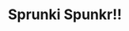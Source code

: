 ---
slug: sprunki-spunkr
title: Sprunki Spunkr!!
description: "Sprunki Spunkr!! is an exciting online game. Play for free directly in your browser!"
icon: /images/popular_mods/Sprunki Spunkr!!.png
url: https://wowtbc.net/sprunkin/sprunki-spunkr/index.html
previewImage: /images/popular_mods/Sprunki Spunkr!!.png
type: popular mods

# SEO配置
seo:
  title: "Sprunki Spunkr!! - Play Free Online Game | Fun Browser Games"
  description: "Sprunki Spunkr!! - Play this fun online game for free in your browser. No download required!"
  ogImage: "/images/popular_mods/Sprunki Spunkr!!.png"
  keywords: "sprunki-spunkr, online game, browser game, free game, popular mods game, play online"

videoUrls:
  - https://www.youtube.com/embed/example1
  - https://www.youtube.com/embed/example2

whyPlay:
  title: "Why Play Sprunki Spunkr!!?"
  items:
    - "Immersive Gameplay: Sprunki Spunkr!! offers an engaging and immersive gaming experience that will keep you entertained for hours"
    - "Challenging Levels: Test your skills with increasingly difficult challenges and obstacles"
    - "Beautiful Graphics: Enjoy stunning visuals and smooth animations that bring the game world to life"
    - "Regular Updates: New content and features are added regularly to keep the game fresh and exciting"
    - "Free to Play: Experience all the fun without spending a penny"
    - "Community Features: Connect with other players, share strategies, and compete for high scores"
    - "Cross-Platform: Play on any device with a web browser, no downloads required"

features:
  title: "Key Features of Sprunki Spunkr!!"
  image: "/images/popular_mods/Sprunki Spunkr!!.png"
  items:
    - "Intuitive Controls: Easy to learn controls make Sprunki Spunkr!! accessible for players of all skill levels"
    - "Multiple Game Modes: Enjoy various gameplay options that provide different challenges and experiences"
    - "Character Customization: Personalize your gaming experience with unique characters and items"
    - "Achievement System: Complete special tasks to earn rewards and recognition"
    - "Leaderboards: Compete with players worldwide and see who can achieve the highest scores"

characteristics:
  title: "Game Characteristics"
  image: "/images/popular_mods/Sprunki Spunkr!!.png"
  items:
    - "Genre: Popular mods game with elements of strategy and skill"
    - "Difficulty: Suitable for both casual gamers and those seeking a challenge"
    - "Play Time: Quick sessions or extended gameplay, depending on your preference"
    - "Art Style: Vibrant and engaging visuals that enhance the gaming experience"
    - "Sound Design: Immersive audio that complements the gameplay perfectly"

info: "Sprunki Spunkr!! is an exciting online game that offers players a unique and engaging gaming experience. With its intuitive controls, stunning visuals, and challenging gameplay, Sprunki Spunkr!! provides hours of entertainment for players of all ages and skill levels. Whether you're looking for a quick gaming session during a break or an extended play session, Sprunki Spunkr!! delivers an immersive experience that will keep you coming back for more. The game features multiple levels of increasing difficulty, ensuring that players are constantly challenged as they progress. With regular updates adding new content and features, Sprunki Spunkr!! remains fresh and exciting, providing endless entertainment options for its growing community of players."

howToPlayIntro: "Welcome to Sprunki Spunkr!!! This guide will walk you through the basics and help you master the game. Whether you're a beginner or looking to improve your skills, these tips and instructions will enhance your gaming experience."

howToPlaySteps:
  - title: "Getting Started"
    description: "Begin your Sprunki Spunkr!! adventure by familiarizing yourself with the controls. Use your keyboard or mouse to navigate through the game interface. The tutorial will guide you through the basic mechanics and help you understand the objectives."
  - title: "Understanding the Objectives"
    description: "In Sprunki Spunkr!!, your main goal is to progress through levels by completing specific objectives. Each level presents unique challenges that require different strategies and approaches."
  - title: "Mastering the Controls"
    description: "Practice using the controls to improve your precision and reaction time. Sprunki Spunkr!! requires quick reflexes and strategic thinking to overcome obstacles and defeat opponents."
  - title: "Utilizing Power-ups"
    description: "Collect power-ups throughout the game to enhance your abilities and overcome difficult challenges. Each power-up offers unique advantages that can be crucial for success."
  - title: "Developing Strategies"
    description: "As you progress in Sprunki Spunkr!!, develop effective strategies for different scenarios. Analyze patterns, anticipate challenges, and adapt your approach to maximize your performance."

faq:
  title: "Frequently Asked Questions about Sprunki Spunkr!!"
  items:
    - question: "Is Sprunki Spunkr!! free to play?"
      answer: "Yes, Sprunki Spunkr!! is completely free to play directly in your web browser. No downloads or purchases are required to enjoy the full game experience."
    - question: "Can I play Sprunki Spunkr!! on mobile devices?"
      answer: "Yes, Sprunki Spunkr!! is optimized for both desktop and mobile play. You can enjoy the game on any device with a web browser and internet connection."
    - question: "Are there any in-game purchases?"
      answer: "While Sprunki Spunkr!! is free to play, there may be optional in-game purchases available for cosmetic items or additional features that don't affect core gameplay."
    - question: "How often is Sprunki Spunkr!! updated?"
      answer: "The developers regularly update Sprunki Spunkr!! with new content, features, and improvements based on player feedback and game performance."
    - question: "Can I play Sprunki Spunkr!! offline?"
      answer: "Currently, Sprunki Spunkr!! requires an internet connection to play as it's a browser-based online game."
    - question: "Is Sprunki Spunkr!! suitable for children?"
      answer: "Yes, Sprunki Spunkr!! is designed to be family-friendly and suitable for players of all ages."
    - question: "How do I report bugs or issues?"
      answer: "If you encounter any problems while playing Sprunki Spunkr!!, you can report them through the game's support page or contact the developers directly through their website."
    - question: "Still Have Questions?"
      answer: "If you have additional questions about Sprunki Spunkr!! that aren't covered in this FAQ, please visit our support center or contact our customer service team for assistance."
---